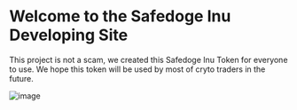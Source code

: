 # Welcome to the Safedoge Inu Developing Site


This project is not a scam, we created this Safedoge Inu Token for everyone to use. We hope this token will be used by most of cryto traders in the future.


![image](https://user-images.githubusercontent.com/83720036/117181786-9b32bc00-ada3-11eb-8d40-7122e5c22032.png)
